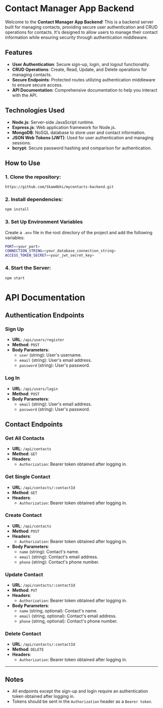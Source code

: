 # Contact Manager App Backend

Welcome to the **Contact Manager App Backend**! This is a backend server built for managing contacts, providing secure user authentication and CRUD operations for contacts. It's designed to allow users to manage their contact information while ensuring security through authentication middleware.

## Features

- **User Authentication**: Secure sign-up, login, and logout functionality.
- **CRUD Operations**: Create, Read, Update, and Delete operations for managing contacts.
- **Secure Endpoints**: Protected routes utilizing authentication middleware to ensure secure access.
- **API Documentation**: Comprehensive documentation to help you interact with the API.

## Technologies Used

- **Node.js**: Server-side JavaScript runtime.
- **Express.js**: Web application framework for Node.js.
- **MongoDB**: NoSQL database to store user and contact information.
- **JSON Web Tokens (JWT)**: Used for user authentication and managing sessions.
- **bcrypt**: Secure password hashing and comparison for authentication.

## How to Use

### 1. Clone the repository:
   ```bash
   https://github.com/SkamAbhi/mycontacts-backend.git
```

### 2. Install dependencies:
   ```bash
   npm install
```

 ### 3. Set Up Environment Variables

Create a `.env` file in the root directory of the project and add the following variables:

```bash
PORT=<your_port> 
CONNECTION_STRING=<your_database_connection_string>
ACCESS_TOKEN_SECRET=<your_jwt_secret_key>
```

### 4. Start the Server:
   ```bash
   npm start
```
# API Documentation

## Authentication Endpoints

### Sign Up

- **URL**: `/api/users/register`
- **Method**: `POST`
- **Body Parameters**:
  - `user` (string): User's username.
  - `email` (string): User's email address.
  - `password` (string): User's password.

### Log In

- **URL**: `/api/users/login`
- **Method**: `POST`
- **Body Parameters**:
  - `email` (string): User's email address.
  - `password` (string): User's password.



## Contact Endpoints

### Get All Contacts

- **URL**: `/api/contacts`
- **Method**: `GET`
- **Headers**:
  - `Authorization`: Bearer token obtained after logging in.

### Get Single Contact

- **URL**: `/api/contacts/:contactId`
- **Method**: `GET`
- **Headers**:
  - `Authorization`: Bearer token obtained after logging in.

### Create Contact

- **URL**: `/api/contacts`
- **Method**: `POST`
- **Headers**:
  - `Authorization`: Bearer token obtained after logging in.
- **Body Parameters**:
  - `name` (string): Contact's name.
  - `email` (string): Contact's email address.
  - `phone` (string): Contact's phone number.

### Update Contact

- **URL**: `/api/contacts/:contactId`
- **Method**: `PUT`
- **Headers**:
  - `Authorization`: Bearer token obtained after logging in.
- **Body Parameters**:
  - `name` (string, optional): Contact's name.
  - `email` (string, optional): Contact's email address.
  - `phone` (string, optional): Contact's phone number.

### Delete Contact

- **URL**: `/api/contacts/:contactId`
- **Method**: `DELETE`
- **Headers**:
  - `Authorization`: Bearer token obtained after logging in.

---

## Notes

- All endpoints except the sign-up and login require an authentication token obtained after logging in.
- Tokens should be sent in the `Authorization` header as a `Bearer token`.

